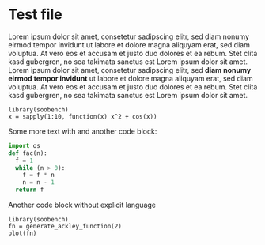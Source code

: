 # Test file

Lorem ipsum dolor sit amet, consetetur sadipscing elitr, sed diam nonumy eirmod
tempor invidunt ut labore et dolore magna aliquyam erat, sed diam voluptua. At
vero eos et accusam et justo duo dolores et ea rebum. Stet clita kasd gubergren,
no sea takimata sanctus est Lorem ipsum dolor sit amet. Lorem ipsum dolor sit amet,
consetetur sadipscing elitr, sed **diam nonumy eirmod tempor invidunt** ut labore et
dolore magna aliquyam erat, sed diam voluptua. At vero eos et accusam et justo
duo dolores et ea rebum. Stet clita kasd gubergren, no sea takimata sanctus est
Lorem ipsum dolor sit amet.

```splus
library(soobench)
x = sapply(1:10, function(x) x^2 + cos(x))
```

Some more text with and another code block:

```python
import os
def fac(n):
  f = 1
  while (n > 0):
    f = f * n
    n = n - 1
  return f
```

Another code block without explicit language
```
library(soobench)
fn = generate_ackley_function(2)
plot(fn)
```
